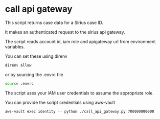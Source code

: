 # call api gateway

This script returns case data for a Sirius case ID.

It makes an authenticated request to the sirius api gateway. 

The script reads account id, iam role and apigateway url from environment variables.

You can set these using direnv
```bash
direnv allow
```
 or by sourcing the .envrc file
```bash
source .envrc
```

The script uses your IAM user credentials to assume the appropriate role.

You can provide the script credentials using aws-vault

```bash
aws-vault exec identity -- python ./call_api_gateway.py 700000000000
```
